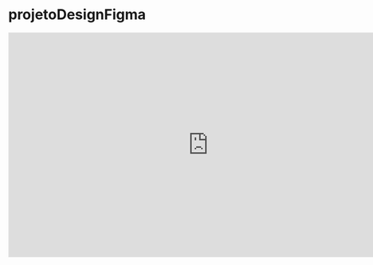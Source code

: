 # projetoDesignFigma
<iframe style="border: 1px solid rgba(0, 0, 0, 0.1);" width="800" height="450" src="https://www.figma.com/embed?embed_host=share&url=https%3A%2F%2Fwww.figma.com%2Fproto%2F1hl1SKO4oFLexO4PXlhgzK%2FProjetoDesignAlura%3Fnode-id%3D35%253A271%26starting-point-node-id%3D35%253A257%26show-proto-sidebar%3D1" allowfullscreen></iframe>
